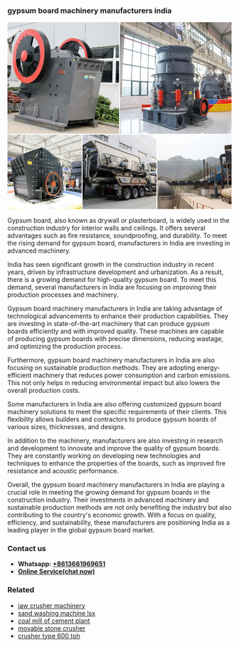 <h3>gypsum board machinery manufacturers india</h3><img src='1702260373.jpg' alt=''><p>Gypsum board, also known as drywall or plasterboard, is widely used in the construction industry for interior walls and ceilings. It offers several advantages such as fire resistance, soundproofing, and durability. To meet the rising demand for gypsum board, manufacturers in India are investing in advanced machinery.</p><p>India has seen significant growth in the construction industry in recent years, driven by infrastructure development and urbanization. As a result, there is a growing demand for high-quality gypsum board. To meet this demand, several manufacturers in India are focusing on improving their production processes and machinery.</p><p>Gypsum board machinery manufacturers in India are taking advantage of technological advancements to enhance their production capabilities. They are investing in state-of-the-art machinery that can produce gypsum boards efficiently and with improved quality. These machines are capable of producing gypsum boards with precise dimensions, reducing wastage, and optimizing the production process.</p><p>Furthermore, gypsum board machinery manufacturers in India are also focusing on sustainable production methods. They are adopting energy-efficient machinery that reduces power consumption and carbon emissions. This not only helps in reducing environmental impact but also lowers the overall production costs.</p><p>Some manufacturers in India are also offering customized gypsum board machinery solutions to meet the specific requirements of their clients. This flexibility allows builders and contractors to produce gypsum boards of various sizes, thicknesses, and designs.</p><p>In addition to the machinery, manufacturers are also investing in research and development to innovate and improve the quality of gypsum boards. They are constantly working on developing new technologies and techniques to enhance the properties of the boards, such as improved fire resistance and acoustic performance.</p><p>Overall, the gypsum board machinery manufacturers in India are playing a crucial role in meeting the growing demand for gypsum boards in the construction industry. Their investments in advanced machinery and sustainable production methods are not only benefiting the industry but also contributing to the country's economic growth. With a focus on quality, efficiency, and sustainability, these manufacturers are positioning India as a leading player in the global gypsum board market.</p><h3>Contact us</h3><ul><li><strong>Whatsapp:&nbsp;<a href="https://wa.me/8613661969651">+8613661969651</a></strong></li><li><a href="https://swt.shibang-china.com/?git&amp;zhl&amp;gypsum board machinery manufacturers india"><strong>Online Service(chat now)</strong></a></li></ul><h3>Related</h3><ul><li><a href='jaw crusher machinery.md'>jaw crusher machinery</a></li><li><a href='sand washing machine lsx.md'>sand washing machine lsx</a></li><li><a href='coal mill of cement plant.md'>coal mill of cement plant</a></li><li><a href='movable stone crusher.md'>movable stone crusher</a></li><li><a href='crusher type 600 tph.md'>crusher type 600 tph</a></li></ul>